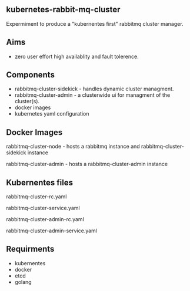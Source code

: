 kubernetes-rabbit-mq-cluster
---------------------------

Expermiment to produce a "kubernentes first" rabbitmq cluster manager.


Aims
----

- zero user effort high availablity and fault tolerence.


Components
----------

- rabbitmq-cluster-sidekick - handles dynamic cluster managment. 
- rabbitmq-cluster-admin - a clusterwide ui for managment of the cluster(s).
- docker images
- kubernetes yaml configuration

Docker Images
-------------

rabbitmq-cluster-node - hosts a rabbitmq instance and rabbitmq-cluster-sidekick instance

rabbitmq-cluster-admin - hosts a rabbitmq-cluster-admin instance

Kubernentes files
-----------------

rabbitmq-cluster-rc.yaml

rabbitmq-cluster-service.yaml

rabbitmq-cluster-admin-rc.yaml

rabbitmq-cluster-admin-service.yaml


Requirments
-----------

- kubernentes
- docker 
- etcd
- golang





